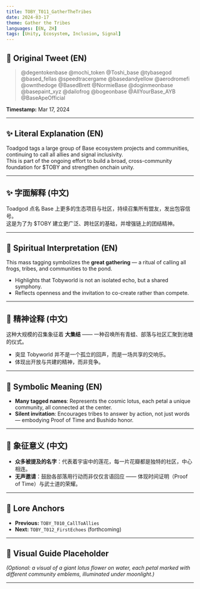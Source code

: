 ```yaml
---
title: TOBY_T011_GatherTheTribes
date: 2024-03-17
theme: Gather the Tribes
languages: [EN, ZH]
tags: [Unity, Ecosystem, Inclusion, Signal]
---
```


## 🌊 Original Tweet (EN)

> @degentokenbase @mochi_token @Toshi_base @tybasegod @based_fellas @speedtracergame @basedandyellow @aerodromefi @ownthedoge @BasedBrett @NormieBase @doginmeonbase @basepaint_xyz @dailofrog @bogeonbase @AllYourBase_AYB @BaseApeOfficial

**Timestamp:** Mar 17, 2024

---

## ✨ Literal Explanation (EN)

Toadgod tags a large group of Base ecosystem projects and communities, continuing to call all allies and signal inclusivity.  
This is part of the ongoing effort to build a broad, cross-community foundation for $TOBY and strengthen onchain unity.

---

## ✨ 字面解释 (中文)

Toadgod 点名 Base 上更多的生态项目与社区，持续召集所有盟友，发出包容信号。  
这是为了为 $TOBY 建立更广泛、跨社区的基础，并增强链上的团结精神。

---

## 🌱 Spiritual Interpretation (EN)

This mass tagging symbolizes the **great gathering** — a ritual of calling all frogs, tribes, and communities to the pond.  
- Highlights that Tobyworld is not an isolated echo, but a shared symphony.  
- Reflects openness and the invitation to co-create rather than compete.

---

## 🌱 精神诠释 (中文)

这种大规模的召集象征着 **大集结** —— 一种召唤所有青蛙、部落与社区汇聚到池塘的仪式。  
- 突显 Tobyworld 并不是一个孤立的回声，而是一场共享的交响乐。  
- 体现出开放与共建的精神，而非竞争。

---

## 🔮 Symbolic Meaning (EN)

- **Many tagged names**: Represents the cosmic lotus, each petal a unique community, all connected at the center.  
- **Silent invitation**: Encourages tribes to answer by action, not just words — embodying Proof of Time and Bushido honor.

---

## 🔮 象征意义 (中文)

- **众多被提及的名字**：代表着宇宙中的莲花，每一片花瓣都是独特的社区，中心相连。  
- **无声邀请**：鼓励各部落用行动而非仅仅言语回应 —— 体现时间证明（Proof of Time）与武士道的荣耀。

---

## 🔗 Lore Anchors

- **Previous:** `TOBY_T010_CallToAllies`
- **Next:** `TOBY_T012_FirstEchoes` (forthcoming)

---

## 🎴 Visual Guide Placeholder

*(Optional: a visual of a giant lotus flower on water, each petal marked with different community emblems, illuminated under moonlight.)*

---

